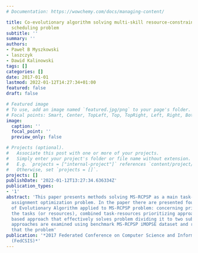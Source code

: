 ```yaml
---
# Documentation: https://wowchemy.com/docs/managing-content/

title: Co-evolutionary algorithm solving multi-skill resource-constrained project
  scheduling problem
subtitle: ''
summary: ''
authors:
- Paweł B Myszkowski
- laszczyk
- Dawid Kalinowski
tags: []
categories: []
date: 2017-01-01
lastmod: 2022-01-12T14:27:34+01:00
featured: false
draft: false

# Featured image
# To use, add an image named `featured.jpg/png` to your page's folder.
# Focal points: Smart, Center, TopLeft, Top, TopRight, Left, Right, BottomLeft, Bottom, BottomRight.
image:
  caption: ''
  focal_point: ''
  preview_only: false

# Projects (optional).
#   Associate this post with one or more of your projects.
#   Simply enter your project's folder or file name without extension.
#   E.g. `projects = ["internal-project"]` references `content/project/deep-learning/index.md`.
#   Otherwise, set `projects = []`.
projects: []
publishDate: '2022-01-12T13:27:34.636334Z'
publication_types:
- '1'
abstract: 'This paper presents methods solving MS-RCPSP as a main task-resource-time
  assignment optimization problem. In the paper there are presented four variants
  of Evolutionary Algorithm applied to MS-RCPSP problem: concerning prioritization
  the tasks (or resources), combined task-resources prioritizing approach and co-evolution
  based approach that effectively solves problem dividing it to two subproblems. All
  approaches are examined using benchmark MS-RCPSP iMOPSE dataset and results show
  that the problem'
publication: '*2017 Federated Conference on Computer Science and Information Systems
  (FedCSIS)*'
---
```


